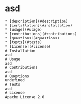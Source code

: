 # asd
    * [description](#description)
    * [installation](#installation)
    * [usage](#usage)
    * [contributions](#contributions)
    * [questions](#questions)
    * [tests](#tests)
    * [License](#license)
    # Installation
    asd
    # Usage
    asd
    # Contributions
    asd
    # Questions
    undefined
    # Tests
    asd
    # License
    Apache License 2.0
    